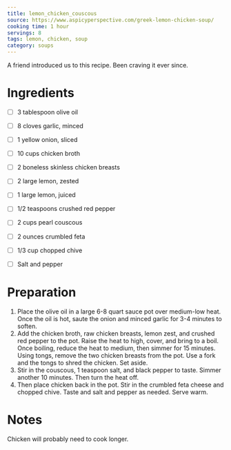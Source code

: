 ```yaml
---
title: lemon_chicken_couscous
source: https://www.aspicyperspective.com/greek-lemon-chicken-soup/
cooking time: 1 hour
servings: 8
tags: lemon, chicken, soup
category: soups
---
```


A friend introduced us to this recipe. Been craving it ever since.

Ingredients
===========

* [ ] 3 tablespoon olive oil
* [ ] 8 cloves garlic, minced
* [ ] 1 yellow onion, sliced
* [ ] 10 cups chicken broth
* [ ] 2 boneless skinless chicken breasts
* [ ] 2 large lemon, zested
* [ ] 1 large lemon, juiced
* [ ] 1/2 teaspoons crushed red pepper
* [ ] 2 cups pearl couscous
* [ ] 2 ounces crumbled feta
* [ ] 1/3 cup chopped chive
* [ ] Salt and pepper


Preparation
===========
1. Place the olive oil in a large 6-8 quart sauce pot over medium-low heat. Once the oil is hot, saute the onion and minced garlic for 3-4 minutes to soften.
2. Add the chicken broth, raw chicken breasts, lemon zest, and crushed red pepper to the pot. Raise the heat to high, cover, and bring to a boil. Once boiling, reduce the heat to medium, then simmer for 15 minutes. Using tongs, remove the two chicken breasts from the pot. Use a fork and the tongs to shred the chicken. Set aside.
3. Stir in the couscous, 1 teaspoon salt, and black pepper to taste. Simmer another 10 minutes. Then turn the heat off.
4. Then place chicken back in the pot. Stir in the crumbled feta cheese and chopped chive. Taste and salt and pepper as needed. Serve warm.

Notes
=====

Chicken will probably need to cook longer. 
